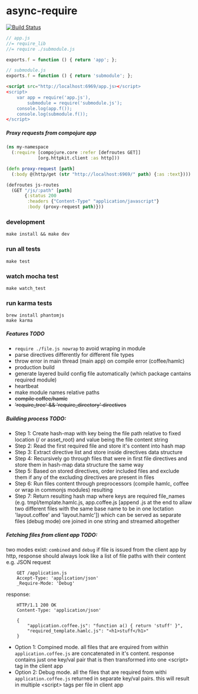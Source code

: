 async-require
=============
[![Build Status](https://travis-ci.org/dmitriiabramov/async-require.svg?branch=master)](https://travis-ci.org/dmitriiabramov/async-require)

```javascript
// app.js
//= require_lib
//= require ./submodule.js

exports.f = function () { return 'app'; };
```

```javascript
// submodule.js
exports.f = function () { return 'submodule'; };
```

```html
<script src="http://localhost:6969/app.js></script>
<script>
    var app = require('app.js'),
        submodule = require('submodule.js');
    console.log(app.f());
    console.log(submodule.f());
</script>
```

##### Proxy requests from compojure app
```clojure
(ns my-namespace
  (:require [compojure.core :refer [defroutes GET]]
            [org.httpkit.client :as http]))

(defn proxy-request [path]
  (:body @(http/get (str "http://localhost:6969/" path) {:as :text})))

(defroutes js-routes
  (GET "/js/:path" [path]
       {:status 200
        :headers {"Content-Type" "application/javascript"}
        :body (proxy-request path)}))
```


### development
```shell
make install && make dev
```

### run all tests
```shell
make test
```

### watch mocha test
```shell
make watch_test
```

### run karma tests
```shell
brew install phantomjs
make karma
```

##### Features TODO
- `require ./file.js nowrap` to avoid wraping in module
- parse directives differently for different file types
- throw error in main thread (main app) on compile error (coffee/hamlc)
- production build
- generate layered build config file automatically (which package cantains required module)
- heartbeat
- make module names relative paths
- ~~compile coffee/hamlc~~
- ~~'require_tree' && 'require_directory' directives~~


##### Building process TODO:
- Step 1: Create hash-map with key being the file path relative to fixed location (/ or asset_root) and value being the file content string
- Step 2: Read the first required file and store it's content into hash map
- Step 3: Extract directive list and store inside directives data structure
- Step 4: Recursively go through files that were in first file directives and store them in hash-map data structure the same way
- Step 5: Based on stored directives, order included files and exclude them if any of the excluding directives are present in files
- Step 6: Run files content through preprocessors (compile hamlc, coffee or wrap in commonjs modules) resulting
- Step 7: Return resulting hash map where keys are required file_names (e.g. tmpl/template.hamlc.js, app.coffee.js [append .js at the end to allaw two different files with the same base name to be in one loctation 'layout.coffee' and 'layout.hamlc']) which can be served as separate files (debug mode) ore joined in one string and streamed altogether


##### Fetching files from client app TODO:
two modes exist: `combined` and `debug`
if file is issued from the client app by http, response should always look like a list of file paths with their content
e.g.
JSON request
```
    GET /application.js
    Accept-Type: 'application/json'
    _Require-Mode: 'Debug'
```

response:
```
    HTTP/1.1 200 OK
    Content-Type: 'application/json'

    {
        "application.coffee.js": "function a() { return 'stuff' }",
        "required_template.hamlc.js": "<h1>stuff</h1>"
    }
```

- Option 1: Compined mode. all files that are erquired from within `application.coffee.js` are concatenated in it's content. response contains just one key/val pair that is then transformed into one \<script> tag in the client app
- Option 2: Debug mode. all the files that are required from withi `application.coffee.js` returned in separate key/val pairs. this will result in multiple \<script> tags per file in client app
